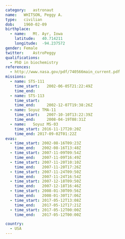 ```yaml
---
category:	astronaut
name:	WHITSON, Peggy A.
type:	civilian
dob:	1960-02-09
birthplace:
  - name:	Mt. Ayr, Iowa
    latitude:	40.714211
    longitude:	-94.237572
gender:	Female
twitter:	AstroPeggy
qualifications:
  - PhD in biochemistry
references:
  - http://www.nasa.gov/pdf/740566main_current.pdf
missions:
  - name: STS-111
    time_start:   2002-06-05T21:22:49Z
    time_end:     
  - name: STS-113
    time_start:   
    time_end:     2002-12-07T19:38:26Z
  - name: Soyuz TMA-11
    time_start:   2007-10-10T13:22:39Z
    time_end:     2008-04-19T08:31Z
  - name:	Soyuz MS-03
    time_start:	2016-11-17T20:20Z
    time_end: 2017-09-02T01:22Z
evas:
  - time_start: 2002-08-16T09:23Z
    time_end:   2002-08-16T13:48Z
  - time_start: 2007-11-09T09:54Z
    time_end:   2007-11-09T16:49Z
  - time_start: 2007-11-20T10:10Z
    time_end:   2007-11-20T17:26Z
  - time_start: 2007-11-24T09:50Z
    time_end:   2007-11-24T16:54Z
  - time_start: 2007-12-18T09:50Z
    time_end:   2007-12-18T16:46Z
  - time_start: 2008-01-30T09:56Z
    time_end:   2008-01-30T17:06Z
  - time_start: 2017-05-12T13:08Z
    time_end:   2017-05-12T17:21Z
  - time_start: 2017-05-12T00:00Z
    time_end:   2017-05-12T00:00Z

country:
  - USA
---
```

